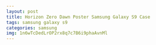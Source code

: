 ```yaml
---
layout: post
title: Horizon Zero Dawn Poster Samsung Galaxy S9 Case
tags: samsung galaxy s9
categories: samsung
img: 1n6wTcDedLrOP2rx8q7c7B6i9phaAvnMl
---
```

